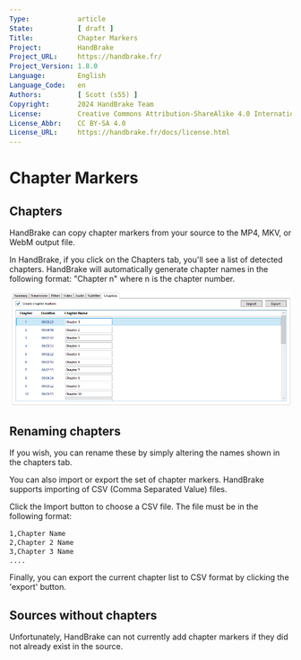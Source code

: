 ```yaml
---
Type:            article
State:           [ draft ]
Title:           Chapter Markers
Project:         HandBrake
Project_URL:     https://handbrake.fr/
Project_Version: 1.8.0
Language:        English
Language_Code:   en
Authors:         [ Scott (s55) ]
Copyright:       2024 HandBrake Team
License:         Creative Commons Attribution-ShareAlike 4.0 International
License_Abbr:    CC BY-SA 4.0
License_URL:     https://handbrake.fr/docs/license.html
---
```


Chapter Markers
===============

## Chapters

HandBrake can copy chapter markers from your source to the MP4, MKV, or WebM output file.

In HandBrake, if you click on the Chapters tab, you'll see a list of detected chapters. HandBrake will automatically generate chapter names in the following format:  "Chapter n" where n is the chapter number.

![Chapters Tab](../../images/windows/chapters-1.8.0.png "Chapters Tab")

## Renaming chapters

If you wish, you can rename these by simply altering the names shown in the chapters tab.

You can also import or export the set of chapter markers. HandBrake supports importing of CSV (Comma Separated Value) files.

Click the Import button to choose a CSV file. The file must be in the following format:


```
1,Chapter Name
2,Chapter 2 Name
3,Chapter 3 Name
....
```

Finally, you can export the current chapter list to CSV format by clicking the 'export' button.

## Sources without chapters

Unfortunately, HandBrake can not currently add chapter markers if they did not already exist in the source.
